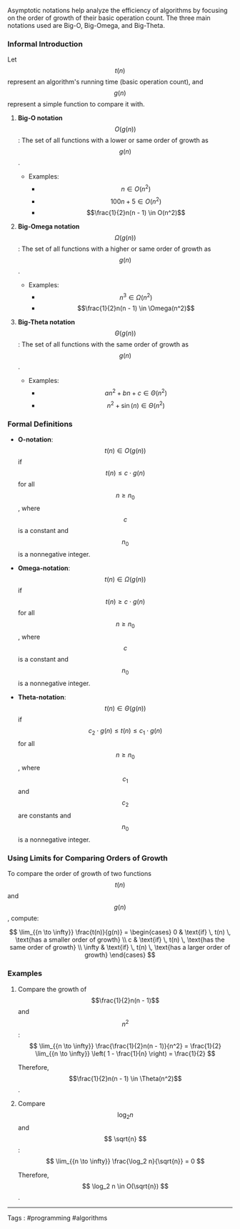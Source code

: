 Asymptotic notations help analyze the efficiency of algorithms by focusing on the order of growth of their basic operation count. The three main notations used are Big-O, Big-Omega, and Big-Theta.

### Informal Introduction
Let $$t(n)$$ represent an algorithm's running time (basic operation count), and $$g(n)$$ represent a simple function to compare it with.

1. **Big-O notation** $$O(g(n))$$: The set of all functions with a lower or same order of growth as $$g(n)$$.
   - Examples:
     - $$n \in O(n^2)$$
     - $$100n + 5 \in O(n^2)$$
     - $$\frac{1}{2}n(n - 1) \in O(n^2)$$

2. **Big-Omega notation** $$\Omega(g(n))$$: The set of all functions with a higher or same order of growth as $$g(n)$$.
   - Examples:
     - $$n^3 \in \Omega(n^2)$$
     - $$\frac{1}{2}n(n - 1) \in \Omega(n^2)$$

3. **Big-Theta notation** $$\Theta(g(n))$$: The set of all functions with the same order of growth as $$g(n)$$.
   - Examples:
     - $$an^2 + bn + c \in \Theta(n^2)$$
     - $$n^2 + \sin(n) \in \Theta(n^2)$$

### Formal Definitions

- **O-notation**:
  $$ t(n) \in O(g(n)) $$ if $$ t(n) \leq c \cdot g(n) $$ for all $$ n \geq n_0 $$, where $$c$$ is a constant and $$n_0$$ is a nonnegative integer.

- **Omega-notation**:
  $$ t(n) \in \Omega(g(n)) $$ if $$ t(n) \geq c \cdot g(n) $$ for all $$ n \geq n_0 $$, where $$c$$ is a constant and $$n_0$$ is a nonnegative integer.

- **Theta-notation**:
  $$ t(n) \in \Theta(g(n)) $$ if $$ c_2 \cdot g(n) \leq t(n) \leq c_1 \cdot g(n) $$ for all $$ n \geq n_0 $$, where $$c_1$$ and $$c_2$$ are constants and $$n_0$$ is a nonnegative integer.

### Using Limits for Comparing Orders of Growth

To compare the order of growth of two functions $$ t(n) $$ and $$ g(n) $$, compute:

$$ \lim_{{n \to \infty}} \frac{t(n)}{g(n)} = \begin{cases} 
0 & \text{if} \, t(n) \, \text{has a smaller order of growth} \\
c & \text{if} \, t(n) \, \text{has the same order of growth} \\
\infty & \text{if} \, t(n) \, \text{has a larger order of growth}
\end{cases} $$

### Examples

1. Compare the growth of $$\frac{1}{2}n(n - 1)$$ and $$n^2$$:
   $$ \lim_{{n \to \infty}} \frac{\frac{1}{2}n(n - 1)}{n^2} = \frac{1}{2} \lim_{{n \to \infty}} \left( 1 - \frac{1}{n} \right) = \frac{1}{2} $$

   Therefore, $$\frac{1}{2}n(n - 1) \in \Theta(n^2)$$.

2. Compare $$ \log_2 n $$ and $$ \sqrt{n} $$:
   $$ \lim_{{n \to \infty}} \frac{\log_2 n}{\sqrt{n}} = 0 $$

   Therefore, $$ \log_2 n \in O(\sqrt{n}) $$.

 
 ___ 
 Tags : #programming #algorithms 